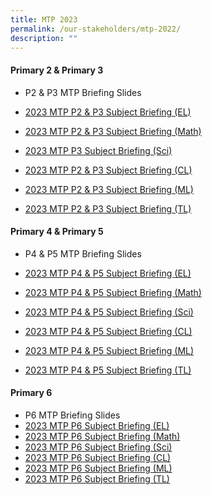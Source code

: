 ```yaml
---
title: MTP 2023
permalink: /our-stakeholders/mtp-2022/
description: ""
---
```

#### Primary 2 & Primary 3

*   P2 & P3 MTP Briefing Slides
*   [2023 MTP P2 & P3 Subject Briefing (EL)](https://youtu.be/usxKqVQiyDM)
*   [2023 MTP P2 & P3 Subject Briefing (Math)](https://youtu.be/xDU-DbsKbGA)
*   [2023 MTP P3 Subject Briefing (Sci)](https://youtu.be/ZYGray_4jrY)  
    
*   [2023 MTP P2 & P3 Subject Briefing (CL)](https://youtu.be/bwCHjup_sfo)
*   [2023 MTP P2 & P3 Subject Briefing (ML)](https://youtu.be/xH64ADuPX4M)
*   [2023 MTP P2 & P3 Subject Briefing (TL)](https://youtu.be/Nwx555HbI-0)

#### Primary 4 & Primary 5

*   P4 & P5 MTP Briefing Slides
*   [2023 MTP P4 & P5 Subject Briefing (EL)](https://www.youtube.com/watch?v=oUBBJOIhARs)
*   [2023 MTP P4 & P5 Subject Briefing (Math)](https://youtu.be/FVryrjQMyDw)
*   [2023 MTP P4 & P5 Subject Briefing (Sci)](https://www.youtube.com/watch?v=gDB1kRHCQYw&feature=youtu.be)  
    
*   [2023 MTP P4 & P5 Subject Briefing (CL)](https://www.youtube.com/watch?v=mIvdX36Tmg0)
*   [2023 MTP P4 & P5 Subject Briefing (ML)](https://www.youtube.com/watch?v=Mnmb_1yj2G8)
*   [2023 MTP P4 & P5 Subject Briefing (TL)](https://www.youtube.com/watch?v=zO56AZx6OX8)

#### Primary 6  

*   P6 MTP Briefing Slides
*   [2023 MTP P6 Subject Briefing (EL)](https://youtu.be/ETcVGSrrDp8)  
*   [2023 MTP P6 Subject Briefing (Math)](https://youtu.be/aiZl8SF2WiI)
*   [2023 MTP P6 Subject Briefing (Sci)](https://youtu.be/A-CzJBcZf74)
*   [2023 MTP P6 Subject Briefing (CL)](https://youtu.be/KSLWlsDhTJ0)
*   [2023 MTP P6 Subject Briefing (ML)](https://youtu.be/XoeiLmpDRJM)
*   [2023 MTP P6 Subject Briefing (TL)](https://youtu.be/VzplOrorO2M)